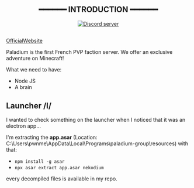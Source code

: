 <h2 align="center"> ━━━━━━  INTRODUCTION  ━━━━━━ </h2>
<div align="center">
   <p></p>
   <a href="https://discord.gg/miaou">
      <img alt="Discord server" src="https://discord.com/api/guilds/952168009395486760/embed.png?style=banner4">
   </a>
   <br>
</div>
<p/>
<h2></h2>

[OfficialWebsite](https://paladium-pvp.fr)

Paladium is the first French PVP faction server. We offer an exclusive adventure on Minecraft!

What we need to have:
- Node JS
- A brain

## Launcher /I/

I wanted to check something on the launcher when I noticed that it was an electron app...

I'm extracting the **app.asar** (Location: C:\Users\pwnme\AppData\Local\Programs\paladium-group\resources) with that:

- `npm install -g asar`
- `npx asar extract app.asar nekodium`

every decompiled files is available in my repo.
